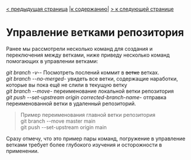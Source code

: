 [< предыдущая страница](./8.commands_commit_history.md "Операции с коммитами") [|к содержанию|](./README.md "Содержание") [> к следующей странице](./10.commands_remote_control.md "Управление удаленным репозиторием")  
# Управление ветками репозитория  
Ранее мы рассмотрели несколько команд для создания и переключения между ветками, ниже приведу несколько команд помогающих в управлении ветками:  

 *git branch -v-*-  Посмотреть послений коммит в ~~ветке~~ ветках.  
 *git branch --no-merged*- увидеть все ветки, содержащие наработки, которые вы пока ещё не слили в текущую ветку  
*git branch --move*- переименование локальной ветки репозитория  
*git push --set-upstream origin corrected-branch-name*- отправка переименованной ветки в удаленный репозиторий.  
> Пример переименования главной ветки репозитория  
 git branch --move master main  
 git push --set-upstream origin main  

 Сразу отмечу, что это пример пары команд, погружение в управление ветками требует более глубокого изучения и осторожности в применении.